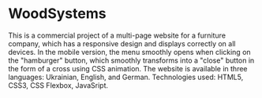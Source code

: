 # WoodSystems
This is a commercial project of a multi-page website for a furniture company, which has a responsive design and displays correctly on all devices. In the mobile version, the menu smoothly opens when clicking on the "hamburger" button, which smoothly transforms into a "close" button in the form of a cross using CSS animation. The website is available in three languages: Ukrainian, English, and German. Technologies used: HTML5, CSS3, CSS Flexbox, JavaSript.
